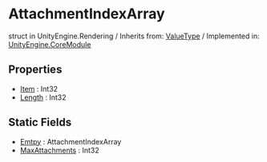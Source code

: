 # AttachmentIndexArray
struct in UnityEngine.Rendering
 / Inherits from: <a href="https://docs.unity3d.com/6000.0/Documentation/ScriptReference/ValueType.html">ValueType</a> / Implemented in: <a href="https://docs.unity3d.com/6000.0/Documentation/ScriptReference/UnityEngine.CoreModule.html">UnityEngine.CoreModule</a>
## Properties
- <a href="https://docs.unity3d.com/6000.0/Documentation/ScriptReference/AttachmentIndexArray-Item.html">Item</a> : Int32
- <a href="https://docs.unity3d.com/6000.0/Documentation/ScriptReference/AttachmentIndexArray-Length.html">Length</a> : Int32
## Static Fields
- <a href="https://docs.unity3d.com/6000.0/Documentation/ScriptReference/AttachmentIndexArray-Emtpy.html">Emtpy</a> : AttachmentIndexArray
- <a href="https://docs.unity3d.com/6000.0/Documentation/ScriptReference/AttachmentIndexArray-MaxAttachments.html">MaxAttachments</a> : Int32
